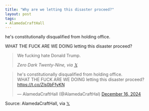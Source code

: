 ```yaml
---
title: "Why are we letting this disaster proceed?"
layout: post
tags:
- AlamedaCraftHall
---
```


he's constitutionally disqualified from holding office.

WHAT THE FUCK ARE WE DOING letting this disaster proceed?

> We fucking hate Donald Trump.
>
> <cite>Zero Dark Twenty-Nine, via [𝕏](https://x.com)</cite>

<blockquote class="twitter-tweet"><p lang="en" dir="ltr">he&#39;s constitutionally disqualified from holding office.<br>WHAT THE FUCK ARE WE DOING letting this disaster proceed? <a href="https://t.co/Zls0bFfyKN">https://t.co/Zls0bFfyKN</a></p>&mdash; AlamedaCraftHall (@AlamedaCraftHal) <a href="https://twitter.com/AlamedaCraftHal/status/1868780613358305639?ref_src=twsrc%5Etfw">December 16, 2024</a></blockquote> <script async src="https://platform.twitter.com/widgets.js" charset="utf-8"></script>

Source: AlamedaCraftHall, via [𝕏](https://x.com)
